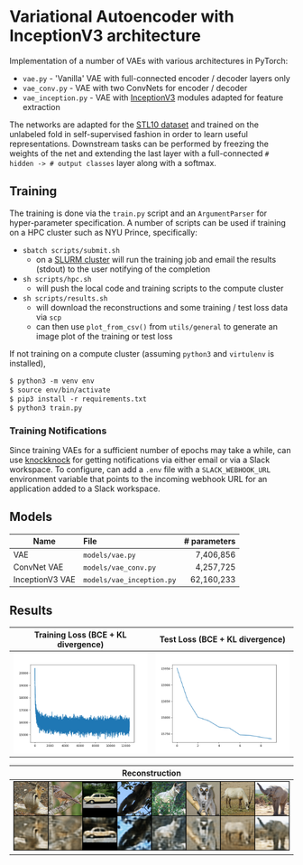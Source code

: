 # Variational Autoencoder with InceptionV3 architecture

Implementation of a number of VAEs with various architectures in PyTorch:

- `vae.py` - 'Vanilla' VAE with full-connected encoder / decoder layers only 
- `vae_conv.py` - VAE with two ConvNets for encoder / decoder 
- `vae_inception.py` - VAE with [InceptionV3](https://arxiv.org/abs/1512.00567) modules adapted for feature extraction

The networks are adapted for the [STL10 dataset](http://ai.stanford.edu/~acoates/stl10/) and trained on the unlabeled fold in self-supervised 
fashion in order to learn useful representations. Downstream tasks can be performed by freezing the
weights of the net and extending the last layer with a full-connected `# hidden -> # output classes`
layer along with a softmax.

## Training

The training is done via the `train.py` script and an `ArgumentParser` for hyper-parameter specification. A number of scripts can be used if training on a HPC 
cluster such as NYU Prince, specifically:
- `sbatch scripts/submit.sh`
    - on a [SLURM cluster](https://slurm.schedmd.com/documentation.html) will run the training job and email
the results (stdout) to the user notifying of the completion
- `sh scripts/hpc.sh`
    - will push the local code and training scripts to the compute cluster
- `sh scripts/results.sh` 
    - will download the reconstructions and some training / test loss data via `scp`
    - can then use `plot_from_csv()` from `utils/general` to generate an image plot of 
    the training or test loss

If not training on a compute cluster (assuming `python3` and `virtulenv` is installed), 
```
$ python3 -m venv env
$ source env/bin/activate
$ pip3 install -r requirements.txt
$ python3 train.py
```

### Training Notifications

Since training VAEs for a sufficient number of epochs may take a while, can use [knockknock](https://github.com/huggingface/knockknock) for getting notifications via either email or via a Slack workspace. To configure, can add a `.env` file with a `SLACK_WEBHOOK_URL` environment variable that points to the incoming webhook URL for an application added to a Slack workspace.

## Models
| Name            | File                      | # parameters      |
| --------------- |:--------------------------| -----------------:|
| VAE             | `models/vae.py`           |         7,406,856 |
| ConvNet VAE     | `models/vae_conv.py`      |         4,257,725 |
| InceptionV3 VAE | `models/vae_inception.py` |        62,160,233 |

## Results

Training Loss (BCE + KL divergence)       |  Test Loss (BCE + KL divergence)
:-------------------------:|:-------------------------:
![](./results/train.png)   |  ![](./results/test.png)

Reconstruction             |  
:-------------------------:|
![](./results/reconstruction.png)   |